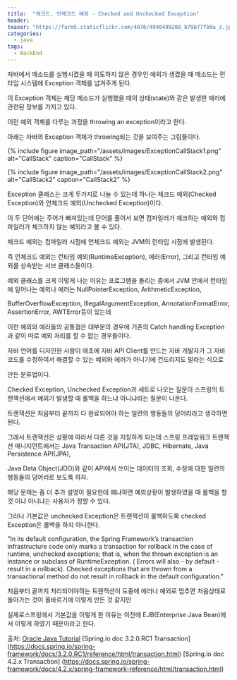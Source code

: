 ```yaml
---
title:  "체크드, 언체크드 예외 - Checked and Unchecked Exception"
header:
teaser: "https://farm5.staticflickr.com/4076/4940499208_b79b77fb0a_z.jpg"
categories:
  - java
tags:
  - BackEnd
---
```


  자바에서 메소드를 실행시켰을 때 의도하지 않은 경우인 예외가 생겼을 때 메소드는 런타임 시스템에 Exception 객체를 넘겨주게 된다.
  
이 Exception 객체는 해당 메소드가 실행했을 때의 상태(state)와 같은 발생한 에러에 관련된 정보를 가지고 있다.

이런 예외 객체를 다루는 과정을 throwing an exception이라고 한다.

  아래는 자바의 Exception 객체가 throwing되는 것을 보여주는 그림들이다.

{% include figure image_path="/assets/images/ExceptionCallStack1.png" alt="CallStack" caption="CallStack" %}



{% include figure image_path="/assets/images/ExceptionCallStack2.png" alt="CallStack2" caption="CallStack2" %}

 Exception 클래스는 크게 두가지로 나눌 수 있는데 하나는 체크드 예외(Checked Exception)와 언체크드 예외(Unchecked Exception)이다.

이 두 단어에는 주어가 빠져있는데 단어를 풀어서 보면 컴파일러가 체크하는 예외와 컴파일러가 체크하지 않는 예외라고 볼 수 있다.

체크드 예외는 컴파일러 시점에 언체크드 예외는 JVM의 런타임 시점에 발생된다.

즉 언체크드 예외는 런타임 예외(RuntimeException), 에러(Error), 그리고 런타임 예외를 상속받는 서브 클래스들이다.

예외 클래스를 크게 이렇게 나눈 이유는 프로그램을 돌리는 중에서 JVM 안에서 런타임에 일어나는 예외나 에러는 NullPointerException, ArithmeticException,

BufferOverflowException,  IllegalArgumentException, AnnotationFormatError, AssertionError, AWTError등이 있는데

이런 예외와 에러들의 공통점은 대부분의 경우에 기존의 Catch handling Exception과 같이 따로 예외 처리를 할 수 없는 경우들이다.

자바 언어를 디자인한 사람이 애초에 자바 API Client를 만드는 자바 개발자가 그 자바 코드를 수정하여서 해결할 수 있는 예외와 에러가 아니기에 건드리지도 말라는 식으로

만든 분류법이다.

 Checked Exception, Unchecked Exception과 세트로 나오는 질문이 스프링의 트랜잭션에서 예외가 발생할 때 롤백을 하느냐 아니냐라는 질문이 나온다.

트랜잭션은 처음부터 끝까지 다 완료되어야 하는 일련의 행동들의 덩어리라고 생각하면 된다.

그래서 트랜잭션은 상황에 따라서 다른 것을 지칭하게 되는데 스프링 프레임워크 트랜잭션 매니지먼트에서는 Java Transaction API(JTA), JDBC, Hibernate, Java Persistence API(JPA),

Java Data Object(JDO)와 같이 API에서 쓰이는 데이터의 조회, 수정에 대한 일련의 행동들의 덩어리로 보도록 하자.

해당 문제는 좀 더 추가 설명이 필요한데 왜냐하면 예외상황이 발생하였을 때 롤백을 할 것 이냐 아니냐는 사용자가 정할 수 있다.

그러나 기본값은 unchecked Exception은 트랜잭션이 롤백하도록 checked Exception은 롤백을 하지 아니한다.

"In its default configuration, the Spring Framework’s transaction infrastructure code only marks a transaction for rollback in the case of runtime,
unchecked exceptions; that is, when the thrown exception is an instance or subclass of RuntimeException. 
( Errors will also - by default - result in a rollback). 
Checked exceptions that are thrown from a transactional method do not result in rollback in the default configuration."

처음부터 끝까지 처리되어야하는 트랜잭션이 도중에 에러나 예외로 멈추면 처음상태로 돌아가는 것이 올바르기에 이렇게 만든 것 같지만

실제로스프링에서 기본값을 이렇게 한 이유는 이전에 EJB(Enterprise Java Bean)에서 이렇게 하였기 때문이라고 한다.



출처: [Oracle Java Tutorial](https://docs.oracle.com/javase/tutorial/essential/exceptions/index.html)
[Spring.io doc 3.2.0.RC1 Transaction] (https://docs.spring.io/spring-framework/docs/3.2.0.RC1/reference/html/transaction.html)
[Spring.io doc 4.2.x Transaction] (https://docs.spring.io/spring-framework/docs/4.2.x/spring-framework-reference/html/transaction.html)